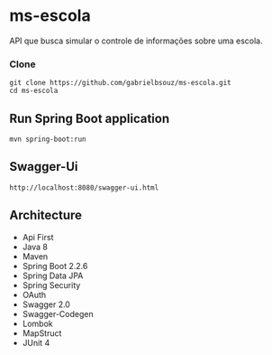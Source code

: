 # ms-escola
API que busca simular o controle de informações sobre uma escola.

### Clone

```console
git clone https://github.com/gabrielbsouz/ms-escola.git
cd ms-escola
```

## Run Spring Boot application
```
mvn spring-boot:run
```

## Swagger-Ui
```
http://localhost:8080/swagger-ui.html
```

## Architecture

- Api First
- Java 8
- Maven
- Spring Boot 2.2.6
- Spring Data JPA
- Spring Security
- OAuth
- Swagger 2.0
- Swagger-Codegen
- Lombok
- MapStruct
- JUnit 4
